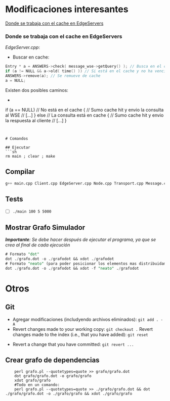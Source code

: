 # Modificaciones interesantes
[Donde se trabaja con el cache en EdgeServers](#donde_se_utiliza_cache_edge_server)

<a name="donde_se_utiliza_cache_edge_server"></a>
### Donde se trabaja con el cache en EdgeServers
*EdgeServer.cpp*:
* Buscar en cache:
```c
Entry * a = ANSWERS->check( message_wse->getQuery() ); // Busca en el cache una query (message_wse->getQuery() -> BIGNUM*).
if (a != NULL && a->old( time() )) // Si está en el cache y no ha vencido su ttl
ANSWERS->remove(a); // Se remueve de cache
a = NULL;
```
Existen dos posibles caminos:
* ```c
if (a == NULL) // No está en el cache
{
    // Sumo cache hit y envio la consulta al WSE
    // [...]
}
else // La consulta está en cache
{
    // Sumo cache hit y envio la respuesta al cliente
    // [...]
}
```


# Comandos

## Ejecutar
```sh
rm main ; clear ; make
```

## Compilar
```sql
g++ main.cpp Client.cpp EdgeServer.cpp Node.cpp Transport.cpp Message.cpp DNS.cpp ../../src/libcppsim.a -I../../src  -o main
```

## Tests
- [ ] `./main 100 5 5000`

## Mostrar Grafo Simulador
*__Importante__: Se debe hacer después de ejecutar el programa, ya que se crea al final de cada ejecución*
```sql
# Formato "dot"
dot ./grafo.dot -o ./grafodot && xdot ./grafodot
# Formato "neato" (para poder posicionar los elementos mas distribuidamente)
dot ./grafo.dot -o ./grafodot && xdot -f "neato" ./grafodot
```

# Otros

## Git
- Agregar modificaciones (includyendo archivos eliminados): `git add . -A`
- Revert changes made to your working copy:
  `git checkout .`
Revert changes made to the index (i.e., that you have added):
	`git reset`
* Revert a change that you have committed:
	`git revert ...`

## Crear grafo de dependencias
```
 	perl grafo.pl --quotetypes=quote >> grafo/grafo.dot
 	dot grafo/grafo.dot -o grafo/grafo
 	xdot grafo/grafo
 	#Todo en un comando:
 	perl grafo.pl --quotetypes=quote >> ./grafo/grafo.dot && dot ./grafo/grafo.dot -o ./grafo/grafo && xdot ./grafo/grafo
```
